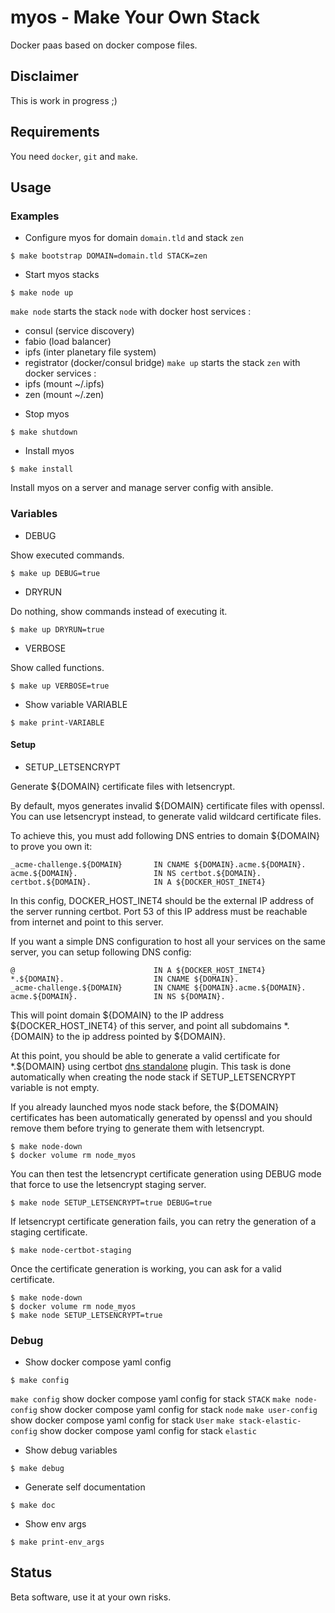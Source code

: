 # myos - Make Your Own Stack

Docker paas based on docker compose files.

## Disclaimer

This is work in progress ;)

## Requirements

You need `docker`, `git` and `make`.

## Usage

### Examples

* Configure myos for domain `domain.tld` and stack `zen`

```shell
$ make bootstrap DOMAIN=domain.tld STACK=zen
```

* Start myos stacks

```shell
$ make node up
```

`make node` starts the stack `node` with docker host services :
- consul (service discovery)
- fabio (load balancer)
- ipfs (inter planetary file system)
- registrator (docker/consul bridge)
`make up` starts the stack `zen` with docker services :
- ipfs (mount ~/.ipfs)
- zen (mount ~/.zen)

* Stop myos

```shell
$ make shutdown
```

* Install myos

```shell
$ make install
```

Install myos on a server and manage server config with ansible.

### Variables

* DEBUG

Show executed commands.

```shell
$ make up DEBUG=true
```

* DRYRUN

Do nothing, show commands instead of executing it.

```shell
$ make up DRYRUN=true
```

* VERBOSE

Show called functions.

```shell
$ make up VERBOSE=true
```

* Show variable VARIABLE

```shell
$ make print-VARIABLE
```

#### Setup

* SETUP_LETSENCRYPT

Generate ${DOMAIN} certificate files with letsencrypt.

By default, myos generates invalid ${DOMAIN} certificate files with openssl.
You can use letsencrypt instead, to generate valid wildcard certificate files.

To achieve this, you must add following DNS entries to domain ${DOMAIN} to prove you own it:

```
_acme-challenge.${DOMAIN}       IN CNAME ${DOMAIN}.acme.${DOMAIN}.
acme.${DOMAIN}.                 IN NS certbot.${DOMAIN}.
certbot.${DOMAIN}.              IN A ${DOCKER_HOST_INET4}
```

In this config, DOCKER_HOST_INET4 should be the external IP address of the server running certbot.
Port 53 of this IP address must be reachable from internet and point to this server.

If you want a simple DNS configuration to host all your services on the same server, you can setup following DNS config:

```
@                               IN A ${DOCKER_HOST_INET4}
*.${DOMAIN}.                    IN CNAME ${DOMAIN}.
_acme-challenge.${DOMAIN}       IN CNAME ${DOMAIN}.acme.${DOMAIN}.
acme.${DOMAIN}.                 IN NS ${DOMAIN}.
```

This will point domain ${DOMAIN} to the IP address ${DOCKER_HOST_INET4} of this server, and point all subdomains *.{DOMAIN} to the ip address pointed by ${DOMAIN}.

At this point, you should be able to generate a valid certificate for *.${DOMAIN} using certbot [dns standalone](https://github.com/siilike/certbot-dns-standalone) plugin.
This task is done automatically when creating the node stack if SETUP_LETSENCRYPT variable is not empty.

If you already launched myos node stack before, the ${DOMAIN} certificates has been automatically generated by openssl and you should remove them before trying to generate them with letsencrypt.

```
$ make node-down
$ docker volume rm node_myos
```

You can then test the letsencrypt certificate generation using DEBUG mode that force to use the letsencrypt staging server.

```
$ make node SETUP_LETSENCRYPT=true DEBUG=true
```

If letsencrypt certificate generation fails, you can retry the generation of a staging certificate.

```
$ make node-certbot-staging
```

Once the certificate generation is working, you can ask for a valid certificate.

```
$ make node-down
$ docker volume rm node_myos
$ make node SETUP_LETSENCRYPT=true
```

### Debug

* Show docker compose yaml config

```shell
$ make config
```

`make config` show docker compose yaml config for stack `STACK`
`make node-config` show docker compose yaml config for stack `node`
`make user-config` show docker compose yaml config for stack `User`
`make stack-elastic-config` show docker compose yaml config for stack `elastic`

* Show debug variables

```shell
$ make debug
```

* Generate self documentation

```shell
$ make doc
```

* Show env args

```shell
$ make print-env_args
```

## Status

Beta software, use it at your own risks.
